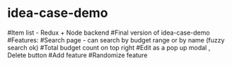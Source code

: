 # idea-case-demo
#Item list - Redux + Node backend
#Final version of idea-case-demo
#Features:
#Search page - can search by budget range or by name (fuzzy search ok)
#Total budget count on top right
#Edit as a pop up modal , Delete button
#Add feature
#Randomize feature
